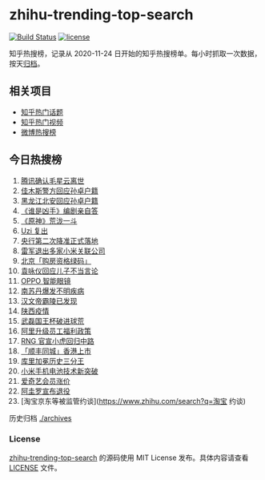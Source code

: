 # zhihu-trending-top-search

[![Build Status](https://github.com/justjavac/zhihu-trending-top-search/workflows/ci/badge.svg?branch=main)](https://github.com/justjavac/zhihu-trending-top-search/actions)
[![license](https://img.shields.io/github/license/justjavac/zhihu-trending-top-search)](https://github.com/justjavac/zhihu-trending-top-search/blob/main/LICENSE)

知乎热搜榜，记录从 2020-11-24 日开始的知乎热搜榜单。每小时抓取一次数据，按天[归档](./archives)。

## 相关项目

- [知乎热门话题](https://github.com/justjavac/zhihu-trending-hot-questions)
- [知乎热门视频](https://github.com/justjavac/zhihu-trending-hot-video)
- [微博热搜榜](https://github.com/justjavac/weibo-trending-hot-search)

## 今日热搜榜

<!-- BEGIN -->
<!-- 最后更新时间 Thu Dec 16 2021 09:54:08 GMT+0800 (China Standard Time) -->

1. [腾讯确认毛星云离世](https://www.zhihu.com/search?q=毛星云)
1. [佳木斯警方回应孙卓户籍](https://www.zhihu.com/search?q=孙卓)
1. [黑龙江北安回应孙卓户籍](https://www.zhihu.com/search?q=孙卓)
1. [《谁是凶手》编剧亲自答](https://www.zhihu.com/search?q=谁是凶手)
1. [《原神》荒泷一斗](https://www.zhihu.com/search?q=原神)
1. [Uzi 复出](https://www.zhihu.com/search?q=uzi)
1. [央行第二次降准正式落地](https://www.zhihu.com/search?q=央行降准)
1. [雷军退出多家小米关联公司](https://www.zhihu.com/search?q=雷军)
1. [北京「购房资格绿码」](https://www.zhihu.com/search?q=购房资格绿码)
1. [袁咏仪回应儿子不当言论](https://www.zhihu.com/search?q=袁咏仪)
1. [OPPO 智能眼镜](https://www.zhihu.com/search?q=oppo)
1. [南苏丹爆发不明疾病](https://www.zhihu.com/search?q=南苏丹)
1. [汉文帝霸陵已发现](https://www.zhihu.com/search?q=汉文帝霸陵)
1. [陕西疫情](https://www.zhihu.com/search?q=陕西)
1. [武磊国王杯破进球荒](https://www.zhihu.com/search?q=武磊)
1. [阿里升级员工福利政策](https://www.zhihu.com/search?q=阿里员工福利)
1. [RNG 官宣小虎回归中路](https://www.zhihu.com/search?q=小虎)
1. [「顺丰同城」香港上市](https://www.zhihu.com/search?q=顺丰同城)
1. [库里加冕历史三分王](https://www.zhihu.com/search?q=库里)
1. [小米手机电池技术新突破](https://www.zhihu.com/search?q=小米手机)
1. [爱奇艺会员涨价](https://www.zhihu.com/search?q=爱奇艺)
1. [阿圭罗宣布退役](https://www.zhihu.com/search?q=阿圭罗)
1. [淘宝京东等被监管约谈](https://www.zhihu.com/search?q=淘宝 约谈)

<!-- END -->

历史归档 [./archives](./archives)

### License

[zhihu-trending-top-search](https://github.com/justjavac/zhihu-trending-top-search)
的源码使用 MIT License 发布。具体内容请查看 [LICENSE](./LICENSE) 文件。
